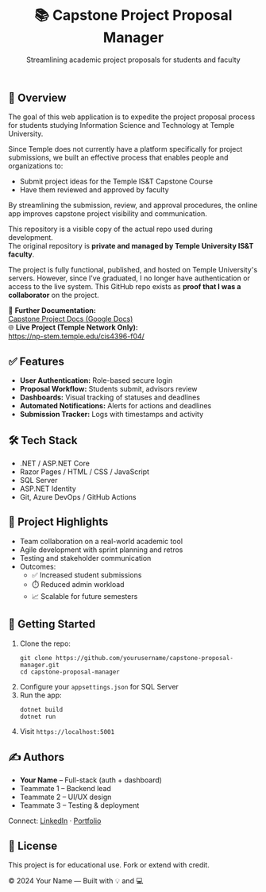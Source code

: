 <header>
  <h1>📚 Capstone Project Proposal Manager</h1>
  <p>Streamlining academic project proposals for students and faculty</p>
</header>

<main>
  <div class="section">
    <h2>📖 Overview</h2>
    <p>
      The goal of this web application is to expedite the project proposal process for students studying Information Science and Technology at Temple University.
    </p>
    <p>
      Since Temple does not currently have a platform specifically for project submissions, we built an effective process that enables people and organizations to:
    </p>
    <ul>
      <li>Submit project ideas for the Temple IS&T Capstone Course</li>
      <li>Have them reviewed and approved by faculty</li>
    </ul>
    <p>
      By streamlining the submission, review, and approval procedures, the online app improves capstone project visibility and communication.
    </p>
    <p>
      This repository is a visible copy of the actual repo used during development.<br>
      The original repository is <strong>private and managed by Temple University IS&T faculty</strong>.
    </p>
    <p>
      The project is fully functional, published, and hosted on Temple University's servers.  
      However, since I’ve graduated, I no longer have authentication or access to the live system.  
      This GitHub repo exists as <strong>proof that I was a collaborator</strong> on the project.
    </p>
    <p>
      📄 <strong>Further Documentation:</strong><br>
      <a href="https://docs.google.com/document/d/1T5RkYzr3XtUQmaPMZ0mVm3Kk7uVlGpLvS8qpSY2DpX4/edit?tab=t.0" target="_blank">Capstone Project Docs (Google Docs)</a><br>
      🌐 <strong>Live Project (Temple Network Only):</strong><br>
      <a href="https://np-stem.temple.edu/cis4396-f04/" target="_blank">https://np-stem.temple.edu/cis4396-f04/</a>
    </p>
  </div>
  
  <h2>✅ Features</h2>
  <ul>
    <li><strong>User Authentication:</strong> Role-based secure login</li>
    <li><strong>Proposal Workflow:</strong> Students submit, advisors review</li>
    <li><strong>Dashboards:</strong> Visual tracking of statuses and deadlines</li>
    <li><strong>Automated Notifications:</strong> Alerts for actions and deadlines</li>
    <li><strong>Submission Tracker:</strong> Logs with timestamps and activity</li>
  </ul>

  <h2>🛠️ Tech Stack</h2>
  <ul>
    <li>.NET / ASP.NET Core</li>
    <li>Razor Pages / HTML / CSS / JavaScript</li>
    <li>SQL Server</li>
    <li>ASP.NET Identity</li>
    <li>Git, Azure DevOps / GitHub Actions</li>
  </ul>

  <h2>🚧 Project Highlights</h2>
  <ul>
    <li>Team collaboration on a real-world academic tool</li>
    <li>Agile development with sprint planning and retros</li>
    <li>Testing and stakeholder communication</li>
    <li>Outcomes:
      <ul>
        <li>✅ Increased student submissions</li>
        <li>⏱️ Reduced admin workload</li>
        <li>📈 Scalable for future semesters</li>
      </ul>
    </li>
  </ul>

  <h2>🚀 Getting Started</h2>
  <ol>
    <li>Clone the repo:
      <pre><code>git clone https://github.com/yourusername/capstone-proposal-manager.git
cd capstone-proposal-manager</code></pre>
    </li>
    <li>Configure your <code>appsettings.json</code> for SQL Server</li>
    <li>Run the app:
      <pre><code>dotnet build
dotnet run</code></pre>
    </li>
    <li>Visit <code>https://localhost:5001</code></li>
  </ol>

  <h2>✍️ Authors</h2>
  <ul>
    <li><strong>Your Name</strong> – Full-stack (auth + dashboard)</li>
    <li>Teammate 1 – Backend lead</li>
    <li>Teammate 2 – UI/UX design</li>
    <li>Teammate 3 – Testing & deployment</li>
  </ul>
  <p>Connect: <a href="https://linkedin.com/in/yourprofile" target="_blank">LinkedIn</a> · 
     <a href="https://yourwebsite.com" target="_blank">Portfolio</a></p>

  <h2>📄 License</h2>
  <p>This project is for educational use. Fork or extend with credit.</p>
</main>

<footer>
  &copy; 2024 Your Name — Built with 💡 and 💻
</footer>


